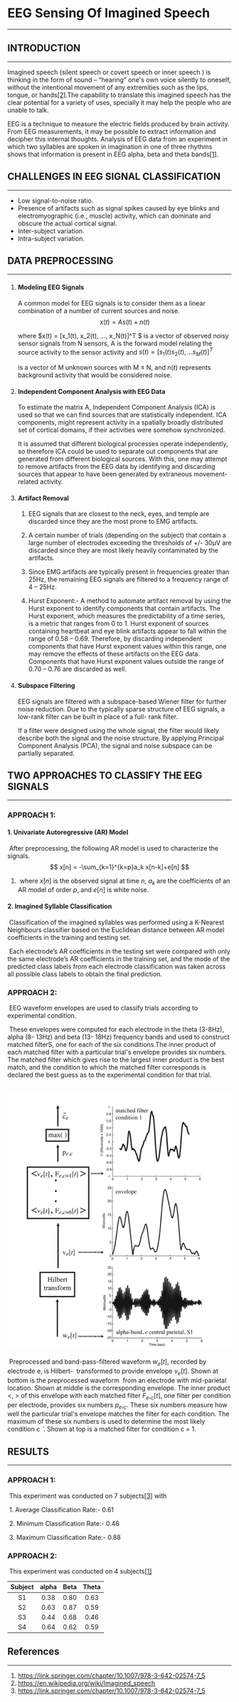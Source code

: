 # EEG Sensing Of Imagined Speech

------

## INTRODUCTION

------

Imagined speech (silent speech or covert speech or inner speech ) is thinking in the form of sound – “hearing” one's own voice silently to oneself, without the intentional movement of any extremities such as the lips, tongue, or hands[[2]](https://en.wikipedia.org/wiki/Imagined_speech).The capability to translate this imagined speech has the clear potential for a variety of uses, specially it may help the people who are unable to talk. 

EEG is a technique to measure the electric fields produced by brain activity. From EEG measurements, it may be possible to extract information and decipher this internal thoughts. Analysis of EEG data from an experiment in which two syllables are spoken in imagination in one of three rhythms shows that information is present in EEG alpha, beta and theta bands[[1]](https://link.springer.com/chapter/10.1007/978-3-642-02574-7_5). 

## CHALLENGES IN EEG SIGNAL CLASSIFICATION

------

- Low signal-to-noise ratio.
- Presence of artifacts such as signal spikes caused by eye blinks and electromyographic (i.e., muscle) activity, which can dominate and obscure the actual cortical signal.
- Inter-subject variation.
- Intra-subject variation.

## DATA PREPROCESSING

------

1. #### **Modeling EEG Signals**

   A common model for EEG signals is to consider them as a linear combination of a number of current sources and noise.
   $$
   x(t) = As(t) + n(t)
   $$

   where $x(t) = [x_1(t), x_2(t),  ...,  x_N(t)]^T $ is a vector of observed noisy sensor signals from N sensors, A is the forward model relating the source activity to the sensor activity and $s(t) = [s_1(t) s_2(t), ... s_M(t)]^T$
   
   is a vector of M unknown sources with M ≤ N, and $n(t)$ represents background activity that would be considered noise.

   
   
2. #### **Independent Component Analysis with EEG Data** 

   To estimate the matrix A, Independent Component Analysis (ICA) is used so that we can find sources that are statistically independent. ICA components, might represent activity in a spatially broadly distributed set of cortical domains, if their activities were somehow synchronized.

   It is assumed that different biological processes operate independently, so therefore ICA could be used to separate out components that are generated from different biological sources. With this, one may attempt to remove artifacts from the EEG data by identifying and discarding sources that appear to have been generated by extraneous movement-related activity.

   

3. #### **Artifact Removal**

   1. EEG signals that are closest to the neck, eyes, and temple are discarded since they are the most prone to EMG artifacts.

   2. A certain number of trials (depending on the subject) that contain a large number of electrodes exceeding the thresholds of +/- 30μV are discarded since they are most likely heavily contaminated by the artifacts.

   3. Since EMG artifacts are typically present in frequencies greater than 25Hz, the remaining EEG signals are filtered to a frequency range of 4 – 25Hz.

   4. Hurst Exponent:- A method to automate artifact removal by using the Hurst exponent to identify components that contain artifacts. The Hurst exponent, which measures the predictability of a time series, is a metric that ranges from 0 to 1. Hurst exponent of sources containing heartbeat and eye blink artifacts appear to fall within the range of 0.58 – 0.69. Therefore, by discarding independent components that have Hurst exponent values within this range, one may remove the effects of these artifacts on the EEG data. Components that have Hurst exponent values outside the range of 0.70 – 0.76 are discarded as well.

      

4. #### **Subspace Filtering**

   EEG signals are filtered with a subspace-based Wiener filter for further noise reduction. Due to the typically sparse structure of EEG signals, a low-rank filter can be built in place of a full- rank filter.

   If a filter were designed using the whole signal, the filter would likely describe both the signal and the noise structure. By applying Principal Component Analysis (PCA), the signal and noise subspace can be partially separated.

## TWO APPROACHES TO CLASSIFY THE EEG SIGNALS

------

### APPROACH 1:

#### 	1. **Univariate Autoregressive (AR) Model**

​	 	  After preprocessing, the following AR model is used to characterize the signals.
$$
x[n] = -\sum_{k=1}^{k=p}a_k x[n-k]+e[n]
$$

1. ​	where $x[n]$ is the observed signal at time $n$, $a_k$ are the coefficients of an AR model of order $p$, and  	$e[n]$ is white noise.

####     2. Imagined Syllable Classification

​	  	 Classification of the imagined syllables was performed using a K-Nearest Neighbours classifier 		 		   based on the Euclidean distance between AR model coefficients in the training and testing set. 

​       	Each electrode’s AR coefficients in the testing set were compared with only the same electrode’s AR  		   coefficients in the training set, and the mode of the predicted class labels from each electrode 		  		   classification was taken across all possible class labels to obtain the final prediction.

### APPROACH 2:

​	EEG waveform envelopes are used to classify trials according to experimental condition.

​	These envelopes were computed for each electrode in the theta (3-8Hz), alpha (8- 13Hz) and beta (13-	18Hz) frequency bands and used to construct matched filterS, one for each of the six conditions.The 	  	inner product of each matched filter with a particular trial's envelope provides six numbers. The 			       	matched filter which gives rise to the largest inner product is the best match, and the condition to 	   	which the matched filter corresponds is declared the best guess as to the experimental condition for 	that trial.

​	![Envelope](./Images/Envelope.png)

​	Preprocessed and band-pass-filtered waveform $w_e[t]$, recorded by electrode e, is Hilbert-
​	transformed to provide envelope $v_e[t]$. Shown at bottom is the preprocessed waveform
​	from an electrode with mid-parietal location. Shown at middle is the corresponding envelope. The 		  	inner product <, > of this envelope with each matched filter $F_e,_c[t]$, one filter per condition per 			 	electrode, provides six numbers $p_e,_c$. These six numbers measure how well the particular trial's 			 	envelope matches the filter for each condition. The maximum of these six numbers is used to 				 	determine the most likely condition c ̃ . Shown at top is a matched filter for condition c = 1.



## RESULTS 

------

### APPROACH 1: 

​	This experiment was conducted on 7 subjects[[3]](https://link.springer.com/chapter/10.1007/978-3-642-02574-7_5) with 

​    1. Average Classification Rate:- 0.61

​	2. Minimum Classification Rate:- 0.46

​	3. Maximum Classification Rate:- 0.88

### APPROACH 2:

​	This experiment was conducted on 4 subjects[[1]](https://link.springer.com/chapter/10.1007/978-3-642-02574-7_5)

| Subject | alpha | Beta | Theta |
| :-----: | :---: | :--: | :---: |
|   S1    | 0.38  | 0.80 | 0.63  |
|   S2    | 0.63  | 0.87 | 0.59  |
|   S3    | 0.44  | 0.68 | 0.46  |
|   S4    | 0.64  | 0.62 | 0.59  |



## References

------

1. https://link.springer.com/chapter/10.1007/978-3-642-02574-7_5
2. https://en.wikipedia.org/wiki/Imagined_speech
3. https://link.springer.com/chapter/10.1007/978-3-642-02574-7_5


